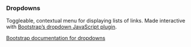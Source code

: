 ### Dropdowns

Toggleable, contextual menu for displaying lists of links. Made interactive with [Bootstrap’s dropdown JavaScript plugin][plugin].

[Bootstrap documentation for dropdowns][docs]


[plugin]: http://getbootstrap.com/javascript/#dropdowns
[docs]: http://getbootstrap.com/components/#dropdowns
